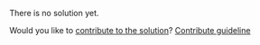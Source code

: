 
There is no solution yet.

Would you like to [contribute to the solution](https://github.com/BFEdev/BFE.dev-solutions/blob/main/react-quiz/lazy-initial-state_en.md)? [Contribute guideline](https://github.com/BFEdev/BFE.dev-solutions#how-to-contribute)
